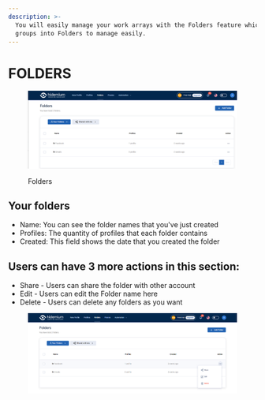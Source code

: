 ```yaml
---
description: >-
  You will easily manage your work arrays with the Folders feature which divides
  groups into Folders to manage easily.
---
```


# FOLDERS

<figure><img src="../.gitbook/assets/26.png" alt=""><figcaption><p>Folders</p></figcaption></figure>

## Your folders

* Name: You can see the folder names that you've just created
* Profiles: The quantity of profiles that each folder contains
* Created: This field shows the date that you created the folder

## Users can have 3 more actions in this section:

* Share - Users can share the folder with other account
* Edit - Users can edit the Folder name here
* Delete - Users can delete any folders as you want

<figure><img src="../.gitbook/assets/27.png" alt=""><figcaption></figcaption></figure>

